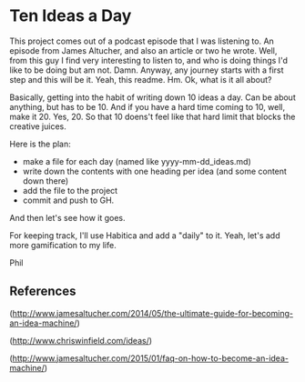 Ten Ideas a Day
===============

This project comes out of a podcast episode that I was listening to.
An episode from James Altucher, and also an article or two he wrote.
Well, from this guy I find very interesting to listen to, and who is doing things I'd like to be doing but am not. Damn.
Anyway, any journey starts with a first step and this will be it.
Yeah, this readme. Hm. Ok, what is it all about?

Basically, getting into the habit of writing down 10 ideas a day.
Can be about anything, but has to be 10.
And if you have a hard time coming to 10, well, make it 20.
Yes, 20. So that 10 doens't feel like that hard limit that blocks the creative juices.

Here is the plan:

- make a file for each day (named like yyyy-mm-dd_ideas.md)
- write down the contents with one heading per idea (and some content down there)
- add the file to the project
- commit and push to GH.

And then let's see how it goes.

For keeping track, I'll use Habitica and add a "daily" to it. Yeah, let's add more gamification to my life.

Phil

References
----------

(http://www.jamesaltucher.com/2014/05/the-ultimate-guide-for-becoming-an-idea-machine/)

(http://www.chriswinfield.com/ideas/)

(http://www.jamesaltucher.com/2015/01/faq-on-how-to-become-an-idea-machine/)

